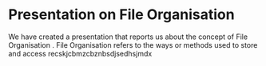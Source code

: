 # Presentation on File Organisation 

We have created a presentation that reports us about the concept of File Organisation . File Organisation refers to the ways or methods used to store and access recskjcbmzcbznbsdjsedhsjmdx 
